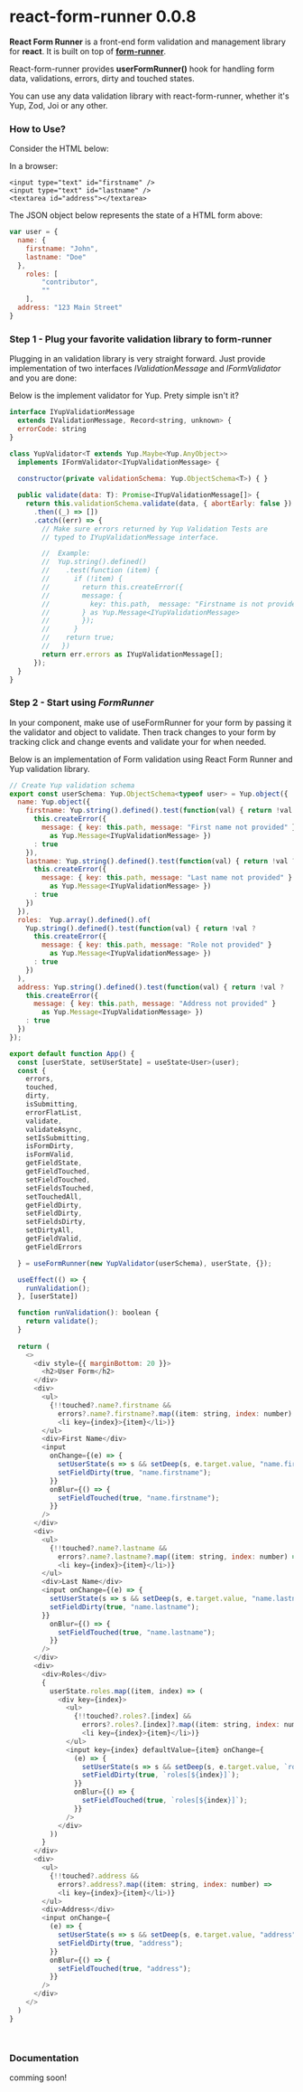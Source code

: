 # react-form-runner 0.0.8
**React Form Runner** is a front-end form validation and management library for **react**. It is built on top of **[form-runner](https://www.npmjs.com/package/form-runner)**.

React-form-runner provides **userFormRunner()** hook for handling form data, validations, errors, dirty and touched states.

You can use any data validation library with react-form-runner, whether it's Yup, Zod, Joi or any other.

### How to Use?

Consider the HTML below:

In a browser:
```browser
<input type="text" id="firstname" />
<input type="text" id="lastname" />
<textarea id="address"></textarea>
```
The JSON object below represents the state of a HTML form above:
```javascript
var user = {
  name: {
    firstname: "John",
    lastname: "Doe"
  },
    roles: [
        "contributor",
        ""
    ],
  address: "123 Main Street"
}
```

### Step 1 - Plug your favorite validation library to form-runner
Plugging in an validation library is very straight forward. Just provide implementation of two interfaces *IValidationMessage* and *IFormValidator* and you are done:

Below is the implement validator for Yup. Prety simple isn't it?

```javascript
interface IYupValidationMessage 
  extends IValidationMessage, Record<string, unknown> {
  errorCode: string
}

class YupValidator<T extends Yup.Maybe<Yup.AnyObject>> 
  implements IFormValidator<IYupValidationMessage> {
  
  constructor(private validationSchema: Yup.ObjectSchema<T>) { }

  public validate(data: T): Promise<IYupValidationMessage[]> {
    return this.validationSchema.validate(data, { abortEarly: false })
      .then((_) => [])
      .catch((err) => {
        // Make sure errors returned by Yup Validation Tests are 
        // typed to IYupValidationMessage interface.

        //  Example:
        //  Yup.string().defined()
        //    .test(function (item) {
        //      if (!item) {
        //        return this.createError({
        //        message: {
        //          key: this.path,  message: "Firstname is not provided."
        //        } as Yup.Message<IYupValidationMessage>
        //        });
        //      }
        //    return true;
        //   })
        return err.errors as IYupValidationMessage[];
      });
  }
}
```

### Step 2 - Start using *FormRunner*

In your component,  make use of useFormRunner for your form by passing it the validator and object to validate. Then track changes to your form by tracking click and change events and validate your for when needed.

Below is an implementation of Form validation using React Form Runner and Yup validation library. 

```javascript
// Create Yup validation schema
export const userSchema: Yup.ObjectSchema<typeof user> = Yup.object({
  name: Yup.object({
    firstname: Yup.string().defined().test(function(val) { return !val ?
      this.createError({ 
        message: { key: this.path, message: "First name not provided" } 
          as Yup.Message<IYupValidationMessage> })
      : true 
    }),
    lastname: Yup.string().defined().test(function(val) { return !val ?
      this.createError({ 
        message: { key: this.path, message: "Last name not provided" }
          as Yup.Message<IYupValidationMessage> })
      : true 
    })
  }),
  roles:  Yup.array().defined().of(
    Yup.string().defined().test(function(val) { return !val ?
      this.createError({ 
        message: { key: this.path, message: "Role not provided" } 
          as Yup.Message<IYupValidationMessage> })
      : true 
    })
  ),
  address: Yup.string().defined().test(function(val) { return !val ?
    this.createError({ 
      message: { key: this.path, message: "Address not provided" } 
        as Yup.Message<IYupValidationMessage> })
    : true 
  })
});

export default function App() {
  const [userState, setUserState] = useState<User>(user);
  const {
    errors,
    touched,
    dirty,
    isSubmitting,
    errorFlatList,
    validate,
    validateAsync,
    setIsSubmitting,
    isFormDirty,
    isFormValid,
    getFieldState,
    getFieldTouched,
    setFieldTouched,
    setFieldsTouched,
    setTouchedAll,
    getFieldDirty,
    setFieldDirty,
    setFieldsDirty,
    setDirtyAll,
    getFieldValid,
    getFieldErrors

  } = useFormRunner(new YupValidator(userSchema), userState, {});

  useEffect(() => {
    runValidation();
  }, [userState])

  function runValidation(): boolean {
    return validate();
  }
  
  return (
    <>
      <div style={{ marginBottom: 20 }}>
        <h2>User Form</h2>
      </div>
      <div>
        <ul>
          {!!touched?.name?.firstname &&
            errors?.name?.firstname?.map((item: string, index: number) =>
            <li key={index}>{item}</li>)}
        </ul>
        <div>First Name</div>
        <input
          onChange={(e) => {
            setUserState(s => s && setDeep(s, e.target.value, "name.firstname"));
            setFieldDirty(true, "name.firstname");
          }}
          onBlur={() => {
            setFieldTouched(true, "name.firstname");
          }}
        />
      </div>
      <div>
        <ul>
          {!!touched?.name?.lastname &&
            errors?.name?.lastname?.map((item: string, index: number) =>
            <li key={index}>{item}</li>)}
        </ul>
        <div>Last Name</div>
        <input onChange={(e) => {
          setUserState(s => s && setDeep(s, e.target.value, "name.lastname"));
          setFieldDirty(true, "name.lastname");
        }}
          onBlur={() => {
            setFieldTouched(true, "name.lastname");
          }}
        />
      </div>
      <div>
        <div>Roles</div>
        {
          userState.roles.map((item, index) => (
            <div key={index}>
              <ul>
                {!!touched?.roles?.[index] &&
                  errors?.roles?.[index]?.map((item: string, index: number) =>
                  <li key={index}>{item}</li>)}
              </ul>
              <input key={index} defaultValue={item} onChange={
                (e) => {
                  setUserState(s => s && setDeep(s, e.target.value, `roles[${index}]`));
                  setFieldDirty(true, `roles[${index}]`);
                }}
                onBlur={() => {
                  setFieldTouched(true, `roles[${index}]`);
                }}
              />
            </div>
          ))
        }
      </div>
      <div>
        <ul>
          {!!touched?.address &&
            errors?.address?.map((item: string, index: number) =>
            <li key={index}>{item}</li>)}
        </ul>
        <div>Address</div>
        <input onChange={
          (e) => {
            setUserState(s => s && setDeep(s, e.target.value, "address"));
            setFieldDirty(true, "address");
          }}
          onBlur={() => {
            setFieldTouched(true, "address");
          }}
        />
      </div>
    </>
  )
}




```

### Documentation

comming soon!

